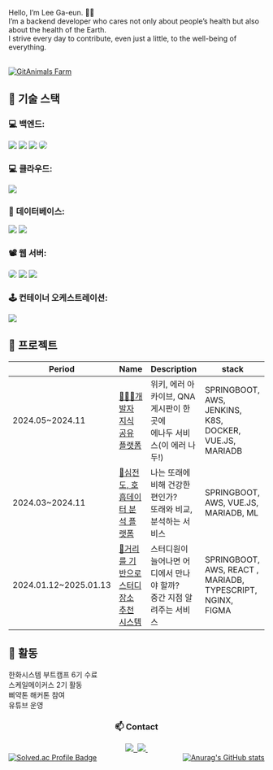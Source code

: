 Hello, I’m Lee Ga-eun. 🌿🍀 <br>
I’m a backend developer who cares not only about people’s health but also about the health of the Earth. <br>
I strive every day to contribute, even just a little, to the well-being of everything. <br>
<br>


<a href="https://github.com/devxb/gitanimals">
  <img src="https://render.gitanimals.org/farms/dlrkdms125" alt="GitAnimals Farm" />
</a>
<br>

## 🔧 기술 스택

### 💻 **백엔드:**  
  <img src="https://img.shields.io/badge/java-007396?style=for-the-badge&logo=java&logoColor=white">  <img src="https://img.shields.io/badge/jquery-0769AD?style=for-the-badge&logo=jquery&logoColor=white">
    <img src="https://img.shields.io/badge/spring-6DB33F?style=for-the-badge&logo=spring&logoColor=white"> <img src="https://img.shields.io/badge/Spring_Security-6DB33F?style=for-the-badge&logo=Spring-Security&logoColor=white" style="border-radius: 5px;">
    
 
### 💻 **클라우드:** 
 <img src="https://img.shields.io/badge/amazonaws-232F3E?style=for-the-badge&logo=amazonaws&logoColor=white"> 

  
### 💾 **데이터베이스:**  
 <img src="https://img.shields.io/badge/mysql-4479A1?style=for-the-badge&logo=mysql&logoColor=white"> <img src="https://img.shields.io/badge/mariaDB-003545?style=for-the-badge&logo=mariaDB&logoColor=white"> 
  
### 📽️ **웹 서버:**  
 <img src="https://img.shields.io/badge/nginx-009639?style=for-the-badge&logo=nginx&logoColor=white" style="border-radius: 5px;"/>  <img src="https://img.shields.io/badge/linux-FCC624?style=for-the-badge&logo=linux&logoColor=black"> 
  <img src="https://img.shields.io/badge/apache tomcat-F8DC75?style=for-the-badge&logo=apachetomcat&logoColor=white">

### 🕹️ **컨테이너 오케스트레이션:**  
<img src="https://img.shields.io/badge/Docker-2496ED?style=for-the-badge&logo=Docker&logoColor=white"/> <br>

## 🔧 프로젝트

| Period         | Name                                           | Description                            | stack    |
| ------ | --------------------------------------- |------------------------------------------------| -----|
| 2024.05~2024.11 |  [👩🏻‍💻개발자 지식 공유 플랫폼](https://github.com/beyond-sw-camp/be06-fin-SENAGAE-Enadu)        | 위키, 에러 아카이브, QNA 게시판이 한 곳에 <br> 에나두 서비스(이 에러 나두!) | SPRINGBOOT, AWS, JENKINS, K8S, DOCKER, VUE.JS, MARIADB     |
| 2024.03~2024.11 |  [🌿심전도, 호흡데이터 분석 플랫폼](https://github.com/dlrkdms125/health-project)       | 나는 또래에 비해 건강한 편인가? <br> 또래와 비교, 분석하는 서비스 |  SPRINGBOOT, AWS, VUE.JS, MARIADB, ML   |
| 2024.01.12~2025.01.13 |  [🐥거리를 기반으로 스터디 장소 추천 시스템](https://github.com/chickHackathon/Backend) | 스터디원이 늘어나면 어디에서 만나야 할까? <br> 중간 지점 알려주는 서비스 |  SPRINGBOOT, AWS, REACT , MARIADB, TYPESCRIPT, NGINX, FIGMA   |


## 🔧 활동
한화시스템 부트캠프 6기 수료 <br>
스케일메이커스 2기 활동 <br>
삐약톤 해커톤 참여 <br>
유튜브 운영 <br>

<h3 align="center">📫 Contact </h3>
<div align="center">
  <a href="https://velog.io/@mangoade100g/posts">
    <img src="https://img.shields.io/badge/Velog-1EBC8F?style=for-the-badge&logo=velog&logoColor=white" />&nbsp
  </a>
  <a href="mailto:somethingisnothing125@gmail.com">
    <img
      src="https://img.shields.io/badge/somethingisnothing125@gmail.com-D14836?style=for-the-badge&logo=gmail&logoColor=white"/>&nbsp
  </a>
</div>


<div style="display: flex; justify-content: space-between; align-items: center;">
  <a href="https://solved.ac/mangoade100g/">
    <img src="http://mazassumnida.wtf/api/v2/generate_badge?boj=mangoade100g" alt="Solved.ac Profile Badge" />
  </a>
  <a href="https://github.com/dlrkdms125/github-readme-stats">
    <img src="https://github-readme-stats.vercel.app/api?username=dlrkdms125" alt="Anurag's GitHub stats" />
  </a>
</div>




<!--
**dlrkdms125/dlrkdms125** is a ✨ _special_ ✨ repository because its `README.md` (this file) appears on your GitHub profile.
<div style="display: flex; align-items: flex-start;"><img src="https://techstack-generator.vercel.app/github-icon.svg" alt="icon" width="65" height="65" /></div>
<div style="display: flex; align-items: flex-start;"><img src="https://techstack-generator.vercel.app/docker-icon.svg" alt="icon" width="65" height="65" /></div>🍀🍀🍀
<div style="display: flex; align-items: flex-start;"><img src="https://techstack-generator.vercel.app/nginx-icon.svg" alt="icon" width="65" height="65" /></div>
<div style="display: flex; align-items: flex-start;"><img src="https://techstack-generator.vercel.app/java-icon.svg" alt="icon" width="65" height="65" /></div>
<div style="display: flex; align-items: flex-start;"><img src="https://techstack-generator.vercel.app/js-icon.svg" alt="icon" width="65" height="65" /></div>
Here are some ideas to get you started:

- 🔭 I’m currently working on ...
- 🌱 I’m currently learning ...
- 👯 I’m looking to collaborate on ...
- 🤔 I’m looking for help with ...
- 💬 Ask me about ...
- 📫 How to reach me: ...
- 😄 Pronouns: ...
- ⚡ Fun fact: ...
-->
